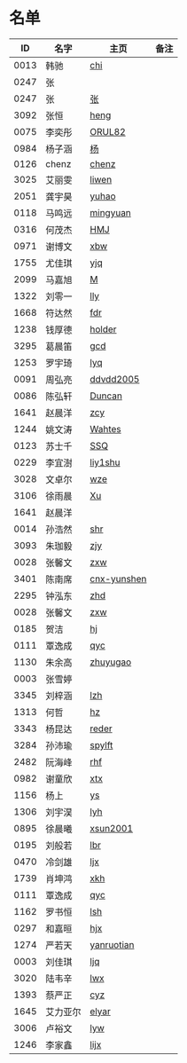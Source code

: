 # 名单

| ID   | 名字 | 主页 | 备注 |
| ---- | ---- | ---- | ---- |
| 0013 | 韩驰 | [chi](markdown/2020-Spring/0013-韩驰.md.md) |  |
| 0247 | 张   |      |      |
| 0247 | 张   |  [张]()    |      |
| 3092 | 张恒 | [heng](markdown/2020-spring/3092-张恒.md)  |     |
| 0075 | 李奕彤   |  [ORUL82]()    |      |
| 0984 | 杨子涵   |  [杨](markdown/2020-Spring/0984-杨子涵.md)    |      |
| 0126 | chenz    |  [chenz](markdown/2020-Spring/0126-震.md)    |      |
| 3025 | 艾丽雯 | [liwen](markdown/2020-Spring/3025-丽雯.md) |      |
| 2051 | 龚宇昊 | [yuhao](markdown/2020-Spring/2051-龚宇昊.md)|      |
| 0118 | 马鸣远 | [mingyuan](markdown/2020-Spring/0118-马鸣远.md)|   |
| 0316 | 何茂杰 | [HMJ](markdown/2020-Spring/0316—何茂杰.md) |      |
| 0971 | 谢博文 | [xbw](markdown/2020-Spring/0971-谢博文.md)| |
| 1755 | 尤佳琪 | [yjq](markdown/2020-Spring/1755-尤佳琪.md) |      |
| 2099 | 马嘉旭 | [M](markdown/2020-Spring/2099-马嘉旭.md)|      |
| 1322 | 刘零一 | [lly](markdown/2020-Spring/1322-刘零一.md) |      |
| 1668 | 符达然 | [fdr](markdown/2020-Spring/1668-符达然.md) |      |
| 1238 | 钱厚德 | [holder](markdown/2020-Spring/1238-钱厚德.md) |      |
| 3295 | 葛晨笛 | [gcd](markdown/2020-Spring/3295-葛晨笛.md) |      |
| 1253 | 罗宇琦 | [lyq](markdown/2020-Spring/1253-罗宇琦.md) |      |
| 0091 | 周弘亮 | [ddvdd2005](markdown/2020-Spring/0091-周弘亮.md) |      |
| 0086 | 陈弘轩 | [Duncan](markdown/2020-Spring/0086-陈弘轩.md) |      |
| 1641 | 赵晨洋 | [zcy](markdown/2020-Spring/1641-赵晨洋.md)   ||
| 1244 | 姚文涛 | [Wahtes](markdown/2020-Spring/1244-姚文涛.md) |      |
| 0123 | 苏士千 | [SSQ](markdown/2020-Spring/0123-苏士千.md)    |     |
| 0229 | 李宜澍 | [liy1shu](markdown/2020-Spring/0229-李宜澍.md) |      |
| 3028 | 文卓尔 | [wze](markdown/2020-Spring/3028-文卓尔.md) | |
| 3106 | 徐雨晨 | [Xu](markdown/2020-Spring/3106-徐雨晨.md) |      |
| 1641 | 赵晨洋 |       |      |
| 0014 | 孙浩然 | [shr](markdown/2020-Spring/0014-孙浩然.md) |      |
| 3093 | 朱珈毅 | [zjy](markdown/2020-Spring/3093-朱珈毅.md) |      |
| 0028 | 张馨文 | [zxw](markdown/2020-Spring/0028-张馨文.md) |      |
| 3401 | 陈南席 | [cnx-yunshen](markdown/2020-Spring/3401-陈南席.md) |      |
| 2295 | 钟泓东 | [zhd](markdown/2020-Spring/2295-钟泓东.md) |      |
| 0028 | 张馨文 | [zxw](markdown/2020-Spring/0028-张馨文.md) |      |
| 0185 | 贺洁 | [hj](markdown/2020-Spring/0185-贺洁.md) |      |
| 0111 | 覃逸成 | [qyc](markdown/2020-Spring/0111-覃逸成.md) |      |
| 1130 | 朱余高 | [zhuyugao](markdown/2020-Spring/1130-朱余高.md) |      |
| 0003 | 张雪婷 ||      |
| 3345 | 刘梓涵 | [lzh](markdown/2020-Spring/3345-刘梓涵.md) |      |
| 1313 | 何哲 | [hz](markdown/2020-Spring/1313-何哲.md) |      | 
| 3343 | 杨昆达 | [reder](markdown/2020-Spring/3343-杨昆达.md)| |
| 3284 | 孙沛瑜 | [spylft](markdown/2020-Spring/3284-孙沛瑜.md) |      |
| 2482 | 阮海峰 | [rhf](markdown/2020-Spring/2482-阮海峰.md) |      |
| 0982 | 谢童欣 | [xtx](markdown/2020-Spring/0982-谢童欣.md) |      |
| 1156 | 杨上 | [ys](markdown/2020-Spring/1156-杨上.md) |      |
| 1306 | 刘宇淏 | [lyh](markdown/2020-Spring/1306-刘宇淏.md) |      |
| 0895 | 徐晨曦 | [xsun2001](markdown/2020-Spring/0895-徐晨曦.md) |      |
| 0195 | 刘般若 | [lbr](markdown/2020-Spring/0195-刘般若.md) |
| 0470 | 冷剑雄 | [ljx](markdown/2020-Spring/0470-冷剑雄.md) |      |
| 1739 | 肖坤鸿 | [xkh](markdown/2020-Spring/1739-肖坤鸿.md) |
| 0111 | 覃逸成 | [qyc](markdown/2020-Spring/0111-覃逸成.md) |
| 1162 | 罗书恒 | [lsh](markdown/2020-Spring/1162-罗书恒.md) |
| 0297 | 和嘉晅 | [hjx](markdown/2020-Spring/0297-和嘉晅.md) |      |
| 1274 | 严若天 | [yanruotian](markdown/2020-Spring/1274-严若天.md) |      |
| 0003 | 刘佳琪 | [ljq](markdown/2020-Spring/0003-刘佳琪.md) |      |
| 3020 | 陆韦辛 | [lwx](markdown/2020-Spring/3020-陆韦辛.md) |      |
| 1393 | 蔡严正 | [cyz](markdown/2020-Spring/1393-蔡严正.md)|     |
| 1645 | 艾力亚尔 | [elyar](markdown/2020-Spring/1645-艾力亚尔.md)|     |
| 3006 | 卢裕文 | [lyw](markdown/2020-Spring/3006-卢裕文.md) |      |
| 1246 | 李家鑫 | [lijx](markdown/2020-Spring/1246-李家鑫.md)|      |
